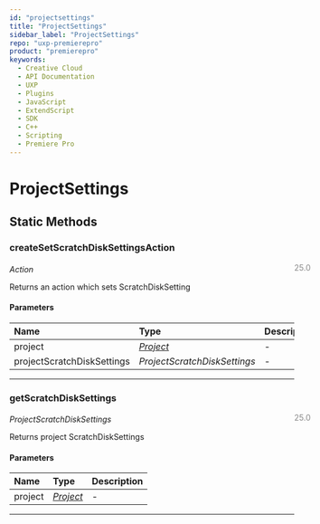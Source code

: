 ```yaml
---
id: "projectsettings"
title: "ProjectSettings"
sidebar_label: "ProjectSettings"
repo: "uxp-premierepro"
product: "premierepro"
keywords:
  - Creative Cloud
  - API Documentation
  - UXP
  - Plugins
  - JavaScript
  - ExtendScript
  - SDK
  - C++
  - Scripting
  - Premiere Pro
---
```


# ProjectSettings  

## Static Methods

### createSetScratchDiskSettingsAction

<span class="minversion" style="display: block; margin-bottom: -1em; margin-left: 36em; float:left; opacity:0.5;">25.0</span>

*Action*
  
Returns an action which sets ScratchDiskSetting

#### Parameters

| Name | Type | Description |
| :------ | :------ | :------ |
| project | [*Project*](/ppro_reference/classes/project/) | - |
| projectScratchDiskSettings | *ProjectScratchDiskSettings* | - |

___

### getScratchDiskSettings

<span class="minversion" style="display: block; margin-bottom: -1em; margin-left: 36em; float:left; opacity:0.5;">25.0</span>

*ProjectScratchDiskSettings*
  
Returns project ScratchDiskSettings

#### Parameters

| Name | Type | Description |
| :------ | :------ | :------ |
| project | [*Project*](/ppro_reference/classes/project/) | - |

___

